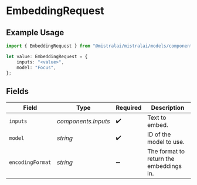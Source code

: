 # EmbeddingRequest

## Example Usage

```typescript
import { EmbeddingRequest } from "@mistralai/mistralai/models/components";

let value: EmbeddingRequest = {
    inputs: "<value>",
    model: "Focus",
};
```

## Fields

| Field                                   | Type                                    | Required                                | Description                             |
| --------------------------------------- | --------------------------------------- | --------------------------------------- | --------------------------------------- |
| `inputs`                                | *components.Inputs*                     | :heavy_check_mark:                      | Text to embed.                          |
| `model`                                 | *string*                                | :heavy_check_mark:                      | ID of the model to use.                 |
| `encodingFormat`                        | *string*                                | :heavy_minus_sign:                      | The format to return the embeddings in. |